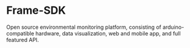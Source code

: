 # Frame-SDK
Open source environmental monitoring platform, consisting of arduino-compatible hardware, data visualization, web and mobile app, and full featured API.
